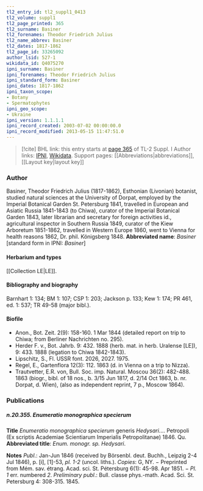 ```yaml
---
tl2_entry_id: tl2_suppl1_0413
tl2_volume: suppl1
tl2_page_printed: 365
tl2_surname: Basiner
tl2_forenames: Theodor Friedrich Julius
tl2_name_abbrev: Basiner
tl2_dates: 1817-1862
tl2_page_id: 33265092
author_lsid: 527-1
wikidata_id: Q4075270
ipni_surname: Basiner
ipni_forenames: Theodor Friedrich Julius
ipni_standard_form: Basiner
ipni_dates: 1817-1862
ipni_taxon_scope: 
- Botany
- Spermatophytes
ipni_geo_scope: 
- Ukraine
ipni_version: 1.1.1.1
ipni_record_created: 2003-07-02 00:00:00.0
ipni_record_modified: 2013-05-15 11:47:51.0
---
```


> [!cite] BHL link: this entry starts at [page 365](https://www.biodiversitylibrary.org/page/33265092) of TL-2 Suppl. I
> Author links: [IPNI](https://www.ipni.org/a/527-1), [Wikidata](https://www.wikidata.org/wiki/Q4075270). Support pages: [[Abbreviations|abbreviations]], [[Layout key|layout key]]

### Author

Basiner, Theodor Friedrich Julius (1817-1862), Esthonian (Livonian) botanist, studied natural sciences at the University of Dorpat, employed by the Imperial Botanical Garden St. Petersburg 1841, travelled in European and Asiatic Russia 1841-1843 (to Chiwa), curator of the Imperial Botanical Garden 1843, later librarian and secretary for foreign activities id., agricultural inspector in Southern Russia 1849, curator of the Kiew Arboretum 1851-1862, travelled in Western Europe 1860, went to Vienna for health reasons 1862, Dr. phil. Königsberg 1848. 
**Abbreviated name**: *Basiner* \[standard form in IPNI: *Basiner*\]

#### Herbarium and types

[[Collection LE|LE]].

#### Bibliography and biography

Barnhart 1: 134; BM 1: 107; CSP 1: 203; Jackson p. 133; Kew 1: 174; PR 461, ed. 1: 537; TR 49-58 (major bibl.).

#### Biofile

- Anon., Bot. Zeit. 2(9): 158-160. 1 Mar 1844 (detailed report on trip to Chiwa; from Berliner Nachrichten no. 295).
- Herder F. v., Bot. Jahrb. 9: 432. 1888 (herb. mat. in herb. Uralense \[LE\]), 9: 433. 1888 (legation to Chiwa 1842-1843).
- Lipschitz, S., Fl. USSR font. 2026, 2027. 1975.
- Regel, E., Gartenflora 12(3): 112. 1863 (d. in Vienna on a trip to Nizza).
- Trautvetter, E.R. von, Bull. Soc. imp. Natural. Moscou 36(2): 482-488. 1863 (biogr., bibl. of 18 nos., b. 3/15 Jun 1817, d. 2/14 Oct 1863, b. nr. Dorpat, d. Wien), (also as independent reprint, 7 p., Moscow 1864).

### Publications

##### n.20.355. Enumeratio monographica specierum

**Title**
*Enumeratio monographica specierum* generis *Hedysari*.... Petropoli (Ex scriptis Academiae Scientiarum Imperialis Petropolitanae) 1846. Qu.
**Abbreviated title**: *Enum. monogr. sp. Hedysari*.

**Notes**
*Publ*.: Jan-Jun 1846 (received by Börsenbl. deut. Buchh., Leipzig 2-4 Jul 1846), p. \[i\], \[1\]-53, *pl. 1-2* (uncol. liths.). *Copies*: G, NY. − Preprinted from Mém. sav. étrang. Acad. sci. St. Pétersburg 6(1): 45-98. Apr 1851. − *Pl. 1* err. numbered *2*.
*Preliminary publ*.: Bull. classe phys.-math. Acad. Sci. St. Petersburg 4: 308-315. 1845.

